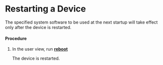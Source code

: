 Restarting a Device
===================

The specified system software to be used at the next startup will take effect only after the device is restarted.

#### Procedure

1. In the user view, run [**reboot**](cmdqueryname=reboot)
   
   
   
   The device is restarted.
